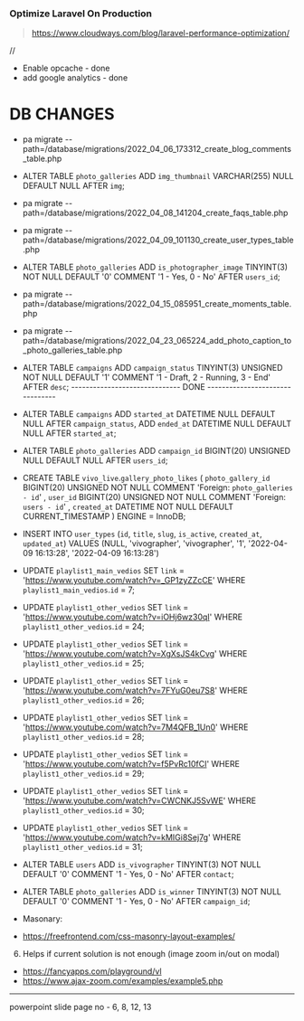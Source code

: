 ### Optimize Laravel On Production
> https://www.cloudways.com/blog/laravel-performance-optimization/

//
* Enable opcache - done
* add google analytics - done


# DB CHANGES
* pa migrate --path=/database/migrations/2022_04_06_173312_create_blog_comments_table.php
* ALTER TABLE `photo_galleries` ADD `img_thumbnail` VARCHAR(255) NULL DEFAULT NULL AFTER `img`;
* pa migrate --path=/database/migrations/2022_04_08_141204_create_faqs_table.php
* pa migrate --path=/database/migrations/2022_04_09_101130_create_user_types_table.php
* ALTER TABLE `photo_galleries` ADD `is_photographer_image` TINYINT(3) NOT NULL DEFAULT '0' COMMENT '1 - Yes, 0 - No' AFTER `users_id`;
* pa migrate --path=/database/migrations/2022_04_15_085951_create_moments_table.php
* pa migrate --path=/database/migrations/2022_04_23_065224_add_photo_caption_to_photo_galleries_table.php
* ALTER TABLE `campaigns` ADD `campaign_status` TINYINT(3) UNSIGNED NOT NULL DEFAULT '1' COMMENT '1 - Draft, 2 - Running, 3 - End' AFTER `desc`;
------------------------------ DONE --------------------------------

* ALTER TABLE `campaigns` ADD `started_at` DATETIME NULL DEFAULT NULL AFTER `campaign_status`, ADD `ended_at` DATETIME NULL DEFAULT NULL AFTER `started_at`;
* ALTER TABLE `photo_galleries` ADD `campaign_id` BIGINT(20) UNSIGNED NULL DEFAULT NULL AFTER `users_id`;

* CREATE TABLE `vivo_live`.`gallery_photo_likes` ( `photo_gallery_id` BIGINT(20) UNSIGNED NOT NULL COMMENT 'Foreign: `photo_galleries - id`' , `user_id` BIGINT(20) UNSIGNED NOT NULL COMMENT 'Foreign: `users - id`' , `created_at` DATETIME NOT NULL DEFAULT CURRENT_TIMESTAMP ) ENGINE = InnoDB;

* INSERT INTO `user_types` (`id`, `title`, `slug`, `is_active`, `created_at`, `updated_at`) VALUES (NULL, 'vivographer', 'vivographer', '1', '2022-04-09 16:13:28', '2022-04-09 16:13:28')

* UPDATE `playlist1_main_vedios` SET `link` = 'https://www.youtube.com/watch?v=_GP1zyZZcCE' WHERE `playlist1_main_vedios`.`id` = 7;
* UPDATE `playlist1_other_vedios` SET `link` = 'https://www.youtube.com/watch?v=iOHj6wz30qI' WHERE `playlist1_other_vedios`.`id` = 24;
* UPDATE `playlist1_other_vedios` SET `link` = 'https://www.youtube.com/watch?v=XgXsJS4kCvg' WHERE `playlist1_other_vedios`.`id` = 25;
* UPDATE `playlist1_other_vedios` SET `link` = 'https://www.youtube.com/watch?v=7FYuG0eu7S8' WHERE `playlist1_other_vedios`.`id` = 26;
* UPDATE `playlist1_other_vedios` SET `link` = 'https://www.youtube.com/watch?v=7M4QFB_1Un0' WHERE `playlist1_other_vedios`.`id` = 28;
* UPDATE `playlist1_other_vedios` SET `link` = 'https://www.youtube.com/watch?v=f5PvRc10fCI' WHERE `playlist1_other_vedios`.`id` = 29;
* UPDATE `playlist1_other_vedios` SET `link` = 'https://www.youtube.com/watch?v=CWCNKJ5SvWE' WHERE `playlist1_other_vedios`.`id` = 30;
* UPDATE `playlist1_other_vedios` SET `link` = 'https://www.youtube.com/watch?v=kMIGi8Sej7g' WHERE `playlist1_other_vedios`.`id` = 31;

* ALTER TABLE `users` ADD `is_vivographer` TINYINT(3) NOT NULL DEFAULT '0' COMMENT '1 - Yes, 0 - No' AFTER `contact`;
* ALTER TABLE `photo_galleries` ADD `is_winner` TINYINT(3) NOT NULL DEFAULT '0' COMMENT '1 - Yes, 0 - No' AFTER `campaign_id`;




* Masonary:
* https://freefrontend.com/css-masonry-layout-examples/

6. Helps if current solution is not enough (image zoom in/out on modal)
* https://fancyapps.com/playground/vl
* https://www.ajax-zoom.com/examples/example5.php

------------
powerpoint slide page no - 6, 8, 12, 13
